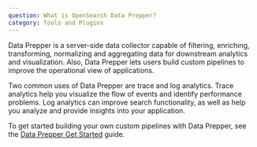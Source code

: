 ```yaml
---
question: What is OpenSearch Data Prepper?
category: Tools and Plugins
---
```


Data Prepper is a server-side data collector capable of filtering, enriching, transforming, normalizing and aggregating data for downstream analytics and visualization. Also, Data Prepper lets users build custom pipelines to improve the operational view of applications.

Two common uses of Data Prepper are trace and log analytics. Trace analytics help you visualize the flow of events and identify performance problems. Log analytics can improve search functionality, as well as help you analyze and provide insights into your application.

To get started building your own custom pipelines with Data Prepper, see the [Data Prepper Get Started](https://opensearch.org/docs/latest/clients/data-prepper/get-started/) guide.

